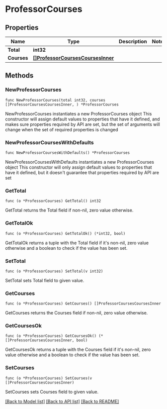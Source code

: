 # ProfessorCourses

## Properties

Name | Type | Description | Notes
------------ | ------------- | ------------- | -------------
**Total** | **int32** |  | 
**Courses** | [**[]ProfessorCoursesCoursesInner**](ProfessorCoursesCoursesInner.md) |  | 

## Methods

### NewProfessorCourses

`func NewProfessorCourses(total int32, courses []ProfessorCoursesCoursesInner, ) *ProfessorCourses`

NewProfessorCourses instantiates a new ProfessorCourses object
This constructor will assign default values to properties that have it defined,
and makes sure properties required by API are set, but the set of arguments
will change when the set of required properties is changed

### NewProfessorCoursesWithDefaults

`func NewProfessorCoursesWithDefaults() *ProfessorCourses`

NewProfessorCoursesWithDefaults instantiates a new ProfessorCourses object
This constructor will only assign default values to properties that have it defined,
but it doesn't guarantee that properties required by API are set

### GetTotal

`func (o *ProfessorCourses) GetTotal() int32`

GetTotal returns the Total field if non-nil, zero value otherwise.

### GetTotalOk

`func (o *ProfessorCourses) GetTotalOk() (*int32, bool)`

GetTotalOk returns a tuple with the Total field if it's non-nil, zero value otherwise
and a boolean to check if the value has been set.

### SetTotal

`func (o *ProfessorCourses) SetTotal(v int32)`

SetTotal sets Total field to given value.


### GetCourses

`func (o *ProfessorCourses) GetCourses() []ProfessorCoursesCoursesInner`

GetCourses returns the Courses field if non-nil, zero value otherwise.

### GetCoursesOk

`func (o *ProfessorCourses) GetCoursesOk() (*[]ProfessorCoursesCoursesInner, bool)`

GetCoursesOk returns a tuple with the Courses field if it's non-nil, zero value otherwise
and a boolean to check if the value has been set.

### SetCourses

`func (o *ProfessorCourses) SetCourses(v []ProfessorCoursesCoursesInner)`

SetCourses sets Courses field to given value.



[[Back to Model list]](../README.md#documentation-for-models) [[Back to API list]](../README.md#documentation-for-api-endpoints) [[Back to README]](../README.md)


